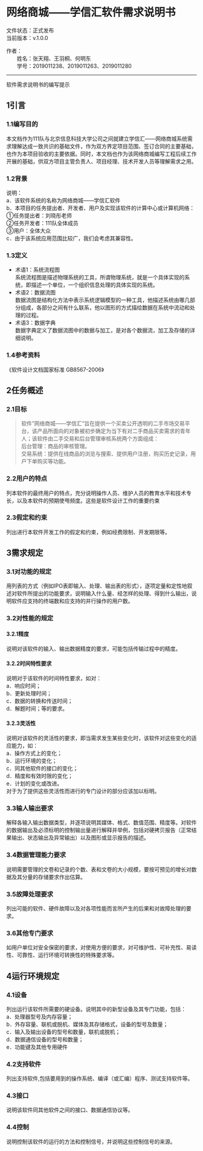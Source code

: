 # 网络商城——学信汇软件需求说明书

文件状态：正式发布   
当前版本：v.1.0.0

作者：  
&emsp;&emsp;姓名：张天翔、王羽桐、何明东  
&emsp;&emsp;学号：2019011238、2019011263、2019011280

   ---------
软件需求说明书的编写提示
## 1引言
### 1.1编写目的
本文档作为111队与北京信息科技大学公司之间就建立学信汇——网络商城系统需求理解达成一致共识的基础文件，作为双方界定项目范围、签订合同的主要基础，也作为本项目验收的主要依据。同时，本文档也作为该网络商城编写工程后续工作开展的基础，供双方项目主管负责人、项目经理、技术开发人员等理解需求之用。
### 1.2背景
说明：  
a．该软件系统的名称为网络商城——学信汇软件  
b．本项目的任务提出者、开发者、用户及实现该软件的计算中心或计算机网络：  
①任务提出者：刘晓彤老师  
②任务开发者：111队全体成员  
③用户：全体大众  
c．由于该系统应用范围比较广，我们会考虑其兼容性。  
### 1.3定义
- 术语1：系统流程图  
系统流程图是描述物理系统的工具，所谓物理系统，就是一个具体实现的系统，即描述一个单位，一个组织信息处理的具体实现的系统。
- 术语2：数据流图  
数据流图是结构化方法中表示系统逻辑模型的一种工具，他描述系统由哪几部分组成，各部分之间有什么联系，他以图形的方式描绘数据在系统中流动和处理的过程。
- 术语3：数据字典  
数据字典定义了数据流图中的数据与加工，是对各个数据流，加工及存储的详细说明。  
### 1.4参考资料
《软件设计文档国家标准 GB8567-2006》
## 2任务概述
### 2.1目标
>软件”网络商城——学信汇“旨在提供一个买卖公开透明的二手市场交易平台，该产品所面向的对象被初步确定为当下有对二手商品买卖需求的青年人；该软件由二手交易和后台管理审核系统两个方面组成：  
后台管理：商品的审核管理。  
> 交易系统：提供在线商品的浏览与搜索、提供用户注册，购买历史记录，用户下单购买等功能。
### 2.2用户的特点
列本软件的最终用户的特点，充分说明操作人员、维护人员的教育水平和技术专长，以及本软件的预期使甩频度。这些是软件设计工作的重要约束
### 2.3假定和约束
列出进行本软件开发工作的假定和约束，例如经费限制、开发期限等。
## 3需求规定
### 3.1对功能的规定
用列表的方式（例如IPO表即输入、处理、输出表的形式），逐项定量和定性地叙述对软件所提出的功能要求，说明输入什么量、经怎样的处理、得到什么输出，说明软件应支持的终端数和应支持的并行操作的用户数。
### 3.2对性能的规定
#### 3.2.1精度
说明对该软件的输入、输出数据精度的要求，可能包括传输过程中的精度。
#### 3.2.2时间特性要求
说明对于该软件的时间特性要求，如对：  
a．响应时间；  
b．更新处理时间；  
c．数据的转换和传送时间；  
d．解题时间；等的要求。
#### 3.2.3灵活性
说明对该软件的灵活性的要求，即当需求发生某些变化时，该软件对这些变化的适应能力，如：  
a．操作方式上的变化；  
b．运行环境的变化；  
c．同其他软件的接口的变化；  
d．精度和有效时限的变化；  
e．计划的变化或改进。  
对于为了提供这些灵活性而进行的专门设计的部分应该加以标明。
### 3.3输人输出要求
解释各输入输出数据类型，并逐项说明其媒体、格式、数值范围、精度等。对软件的数据输出及必须标明的控制输出量进行解释并举例，包括对硬拷贝报告（正常结果输出、状态输出及异常输出）以及图形或显示报告的描述。
### 3.4数据管理能力要求
说明需要管理的文卷和记录的个数、表和文卷的大小规模，要按可预见的增长对数据及其分量的存储要求作出估算。
### 3.5故障处理要求
列出可能的软件、硬件故障以及对各项性能而言所产生的后果和对故障处理的要求。
### 3.6其他专门要求
如用户单位对安全保密的要求，对使用方便的要求，对可维护性、可补充性、易读性、可靠性、运行环境可转换性的特殊要求等。
## 4运行环境规定
### 4.1设备
列出运行该软件所需要的硬设备。说明其中的新型设备及其专门功能，包括：  
a．处理器型号及内存容量；  
b．外存容量、联机或脱机、媒体及其存储格式，设备的型号及数量；  
c．输入及输出设备的型号和数量，联机或脱机；  
d．数据通信设备的型号和数量；  
e．功能键及其他专用硬件
### 4.2支持软件
列出支持软件,包括要用到的操作系统、编译（或汇编）程序、测试支持软件等。
### 4.3接口
说明该软件同其他软件之间的接口、数据通信协议等。
### 4.4控制
说明控制该软件的运行的方法和控制信号，并说明这些控制信号的来源。